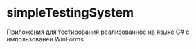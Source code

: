# simpleTestingSystem
Приложения для тестирования реализованное на языке C# с импользованеи WinForms
